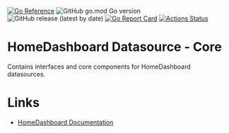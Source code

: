 [![Go Reference](https://pkg.go.dev/badge/github.com/tommzn/hdb-datasource-core.svg)](https://pkg.go.dev/github.com/tommzn/hdb-datasource-core)
![GitHub go.mod Go version](https://img.shields.io/github/go-mod/go-version/tommzn/hdb-datasource-core)
![GitHub release (latest by date)](https://img.shields.io/github/v/release/tommzn/hdb-datasource-core)
[![Go Report Card](https://goreportcard.com/badge/github.com/tommzn/hdb-datasource-core)](https://goreportcard.com/report/github.com/tommzn/hdb-datasource-core)
[![Actions Status](https://github.com/tommzn/hdb-datasource-core/actions/workflows/go.pkg.auto-ci.yml/badge.svg)](https://github.com/tommzn/hdb-datasource-core/actions)

# HomeDashboard Datasource - Core
Contains interfaces and core components for HomeDashboard datasources.

# Links
- [HomeDashboard Documentation](https://github.com/tommzn/hdb-docs/wiki)

